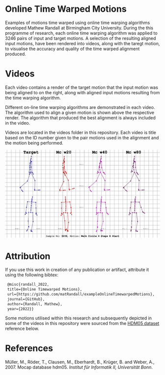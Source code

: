 # Online Time Warped Motions
Examples of motions time warped using online time warping algorithms developed Mathew Randall at Birmingham City University.  During the this programme of research, each online time warping algorithm was applied to 3246 pairs of input and target motions.  A selection of the resulting aligned input motions, have been rendered into videos, along with the taregt motion, to visualise the accuracy and quality of the time warped alignment produced. 

# Videos

Each video contains a render of the target motion that the input motion was being aligned to on the right, along with aligned input motions resulting from the time warping algorithm.  

Different on-line time warping algorithms are demonstrated in each video.  The algorithm used to align a given motion is shown above the respective render.  The algorithm that produced the best alignment is always included in the video. 

Videos are located in the videos folder in this repository.  Each video is title based on the ID number given to the pair motions used in the alignment and the motion being performed. 

<img src="AlignmentVideoThumb.jpg" alt="image of motions" width="600">

# Attribution

If you use this work in creation of any publication or artifact, attribute it using the following bibtex:

```
 @misc{randall_2022, 
 title={Online Timewarped Motions}, 
 url={https://github.com/matRandall/exampleOnlineTimewarpedMotions}, 
 journal={GitHub}, 
 author={Randall, Mathew}, 
 year={2022}} 
```

Some motions utilised within this research and subsequently depicted in some of the videos in this repository were sourced from the [HDM05 dataset](https://resources.mpi-inf.mpg.de/HDM05/) reference below.

# References
Müller, M., Röder, T., Clausen, M., Eberhardt, B., Krüger, B. and Weber, A., 2007. Mocap database hdm05. *Institut für Informatik II, Universität Bonn*.
